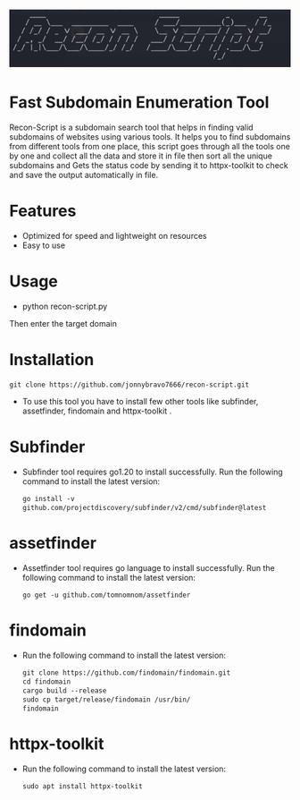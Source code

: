 <h1 align="center">
  <img src="Screenshot_5.png" alt="recon-script" width="600px">
  <br>
</h1>

# Fast Subdomain Enumeration Tool

Recon-Script is a subdomain search tool that helps in finding valid subdomains of websites using various tools. It helps you to find subdomains from different tools from one place, this script goes through all the tools one by one and collect all the data and store it in file then sort all the unique subdomains and Gets the status code by sending it to httpx-toolkit to check and save the output automatically in file.

# Features 

- Optimized for speed and lightweight on resources
- Easy to use

# Usage

- python recon-script.py

Then enter the target domain

# Installation 

    git clone https://github.com/jonnybravo7666/recon-script.git

- To use this tool you have to install few other tools like subfinder, assetfinder, findomain and httpx-toolkit .

# Subfinder
- Subfinder tool requires go1.20 to install successfully. Run the following command to install the latest version:
  
      go install -v github.com/projectdiscovery/subfinder/v2/cmd/subfinder@latest
  
# assetfinder
- Assetfinder tool requires go language to install successfully. Run the following command to install the latest version:

      go get -u github.com/tomnomnom/assetfinder

# findomain
- Run the following command to install the latest version:
  
      git clone https://github.com/findomain/findomain.git
      cd findomain
      cargo build --release
      sudo cp target/release/findomain /usr/bin/
      findomain

# httpx-toolkit
- Run the following command to install the latest version:

      sudo apt install httpx-toolkit

